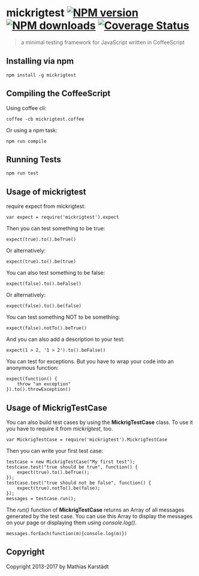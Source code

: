 mickrigtest [![NPM version](https://img.shields.io/npm/v/mickrigtest.svg?style=flat)](https://npmjs.com/package/mickrigtest) [![NPM downloads](https://img.shields.io/npm/dm/mickrigtest.svg?style=flat)](https://npmjs.com/package/mickrigtest) [![Coverage Status](https://coveralls.io/repos/github/webmatze/mickrigtest/badge.svg?branch=master)](https://coveralls.io/github/webmatze/mickrigtest?branch=master)
==============

> a minimal testing framework for JavaScript written in CoffeeScript

Installing via npm
------------------

    npm install -g mickrigtest


Compiling the CoffeeScript
--------------------------

Using coffee cli:

    coffee -cb mickrigtest.coffee

Or using a npm task:

    npm run compile


Running Tests
-------------

    npm run test


Usage of mickrigtest
-----------------------

require expect from mickrigtest:

    var expect = require('mickrigtest').expect

Then you can test something to be true:

    expect(true).to().beTrue()

Or alternatively:

    expect(true).to().be(true)

You can also test something to be false:

    expect(false).to().beFalse()

Or alternatively:

    expect(false).to().be(false)

You can test something NOT to be something:

    expect(false).notTo().beTrue()

And you can also add a description to your test:

    expect(1 > 2, '1 > 2').to().beFalse()
    
You can test for exceptions. But you have to wrap your code into an anonymous function:

    expect(function() {
        throw "an exception"
    }).to().throwException()
    
Usage of MickrigTestCase
------------------------

You can also build test cases by using the **MickrigTestCase** class.
To use it you have to require it from *mickrigtest*, too.

    var MickrigTestCase = require('mickrigtest').MickrigTestCase

Then you can write your first test case:

    testcase = new MickrigTestCase("My first test");
    testcase.test("true should be true", function() {
        expect(true).to().beTrue();
    });
    testcase.test("true should not be false", function() {
        expect(true).notTo().be(false);
    });
    messages = testcase.run();

The *run()* function of **MickrigTestCase** returns an Array of all messages generated by the test case.
You can use this Array to display the messages on your page or displaying them using *console.log()*.
    
    messages.forEach(function(m){console.log(m)})

Copyright
---------

Copyright 2013-2017 by Mathias Karstädt
